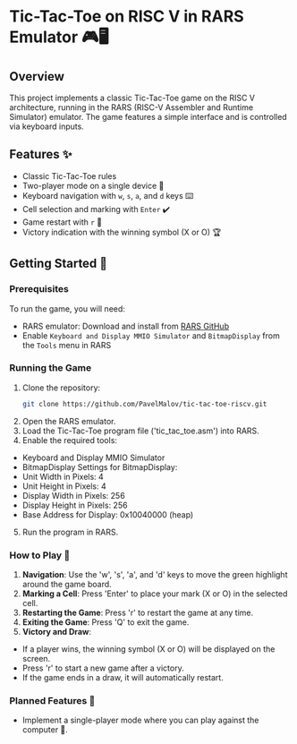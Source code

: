 # Tic-Tac-Toe on RISC V in RARS Emulator 🎮🖥️

## Overview

This project implements a classic Tic-Tac-Toe game on the RISC V architecture, running in the RARS (RISC-V Assembler and Runtime Simulator) emulator. The game features a simple interface and is controlled via keyboard inputs.

## Features ✨

- Classic Tic-Tac-Toe rules
- Two-player mode on a single device 👥
- Keyboard navigation with `w`, `s`, `a`, and `d` keys ⌨️
- Cell selection and marking with `Enter` ✔️
- Game restart with `r` 🔄
- Victory indication with the winning symbol (X or O) 🏆

## Getting Started 🚀

### Prerequisites

To run the game, you will need:
- RARS emulator: Download and install from [RARS GitHub](https://github.com/TheThirdOne/rars)
- Enable `Keyboard and Display MMIO Simulator` and `BitmapDisplay` from the `Tools` menu in RARS

### Running the Game

1. Clone the repository:
   ```sh
   git clone https://github.com/PavelMalov/tic-tac-toe-riscv.git
   ````
2. Open the RARS emulator.
3. Load the Tic-Tac-Toe program file ('tic_tac_toe.asm') into RARS.
4. Enable the required tools:
- Keyboard and Display MMIO Simulator
- BitmapDisplay
Settings for BitmapDisplay:
- Unit Width in Pixels: 4
- Unit Height in Pixels: 4
- Display Width in Pixels: 256
- Display Height in Pixels: 256
- Base Address for Display: 0x10040000 (heap)
5. Run the program in RARS.

### How to Play 🎲
1. **Navigation**: Use the 'w', 's', 'a', and 'd' keys to move the green highlight around the game board.
2. **Marking a Cell**: Press 'Enter' to place your mark (X or O) in the selected cell.
3. **Restarting the Game**: Press 'r' to restart the game at any time.
4. **Exiting the Game**: Press 'Q' to exit the game.
5. **Victory and Draw**:
- If a player wins, the winning symbol (X or O) will be displayed on the screen.
- Press 'r' to start a new game after a victory.
- If the game ends in a draw, it will automatically restart.

### Planned Features 🔮
- Implement a single-player mode where you can play against the computer 🤖.
